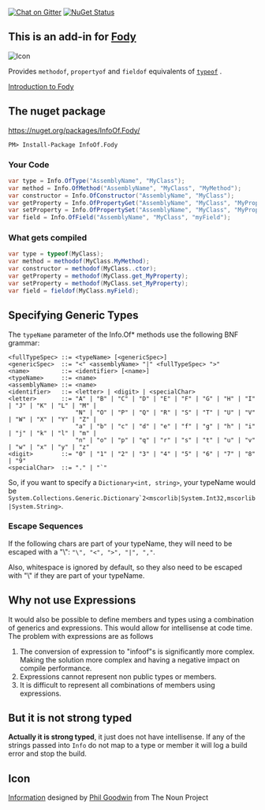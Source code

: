 [![Chat on Gitter](https://img.shields.io/gitter/room/fody/fody.svg?style=flat)](https://gitter.im/Fody/Fody) [![NuGet Status](http://img.shields.io/nuget/v/InfoOf.Fody.svg?style=flat)](https://www.nuget.org/packages/InfoOf.Fody/)


## This is an add-in for [Fody](https://github.com/Fody/Fody/) 

![Icon](https://raw.github.com/Fody/InfoOf/master/Icons/package_icon.png)

Provides `methodof`, `propertyof` and `fieldof` equivalents of [`typeof`](http://msdn.microsoft.com/en-us/library/58918ffs.aspx) .

[Introduction to Fody](http://github.com/Fody/Fody/wiki/SampleUsage)


## The nuget package

https://nuget.org/packages/InfoOf.Fody/

    PM> Install-Package InfoOf.Fody


### Your Code

``` c#
var type = Info.OfType("AssemblyName", "MyClass");
var method = Info.OfMethod("AssemblyName", "MyClass", "MyMethod");
var constructor = Info.OfConstructor("AssemblyName", "MyClass");
var getProperty = Info.OfPropertyGet("AssemblyName", "MyClass", "MyProperty");
var setProperty = Info.OfPropertySet("AssemblyName", "MyClass", "MyProperty");
var field = Info.OfField("AssemblyName", "MyClass", "myField");
```

### What gets compiled

``` c#
var type = typeof(MyClass);
var method = methodof(MyClass.MyMethod);
var constructor = methodof(MyClass..ctor);
var getProperty = methodof(MyClass.get_MyProperty);
var setProperty = methodof(MyClass.set_MyProperty);
var field = fieldof(MyClass.myField);
```

## Specifying Generic Types
The `typeName` parameter of the Info.Of* methods use the following BNF grammar:
```
<fullTypeSpec> ::= <typeName> [<genericSpec>]
<genericSpec>  ::= "<" <assemblyName> "|" <fullTypeSpec> ">"
<name>         ::= <identifier> [<name>]
<typeName>     ::= <name>
<assemblyName> ::= <name>
<identifier>   ::= <letter> | <digit> | <specialChar>
<letter>       ::= "A" | "B" | "C" | "D" | "E" | "F" | "G" | "H" | "I" | "J" | "K" | "L" | "M" |
                   "N" | "O" | "P" | "Q" | "R" | "S" | "T" | "U" | "V" | "W" | "X" | "Y" | "Z" |
                   "a" | "b" | "c" | "d" | "e" | "f" | "g" | "h" | "i" | "j" | "k" | "l" | "m" |
                   "n" | "o" | "p" | "q" | "r" | "s" | "t" | "u" | "v" | "w" | "x" | "y" | "z"
<digit>        ::= "0" | "1" | "2" | "3" | "4" | "5" | "6" | "7" | "8" | "9"
<specialChar>  ::= "." | "`"
```

So, if you want to specify a `Dictionary<int, string>`, your typeName would be ``System.Collections.Generic.Dictionary`2<mscorlib|System.Int32,mscorlib|System.String>``.

### Escape Sequences
If the following chars are part of your typeName, they will need to be escaped with a "\\": `"\", "<", ">", "|", ","`.

Also, whitespace is ignored by default, so they also need to be escaped with "\\" if they are part of your typeName.

## Why not use Expressions

It would also be possible to define members and types using a combination of generics and expressions. This would allow for intellisense at code time. The problem with expressions are as  follows

1. The conversion of expression to "infoof"s is significantly more complex. Making the solution more complex and having a negative impact on compile performance.
2. Expressions cannot represent non public types or members.
3. It is difficult to represent all combinations of members using expressions.


## But it is not strong typed

**Actually it is strong typed**, it just does not have intellisense. If any of the strings passed into `Info` do not map to a type or member it will log a build error and stop the build.


## Icon

<a href="http://thenounproject.com/noun/information/#icon-No9867" target="_blank">Information</a> designed by <a href="http://thenounproject.com/Fhlcreative" target="_blank">Phil Goodwin</a> from The Noun Project
